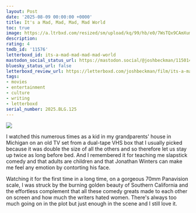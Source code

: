 ```yaml
---
layout: Post
date: '2025-08-09 00:00:00 +0000'
title: It's a Mad, Mad, Mad, Mad World
toc: true
image: https://a.ltrbxd.com/resized/sm/upload/kq/99/hb/e0/7WsTQx9CAmXumSZKHiYmZ3hqvT5-0-600-0-900-crop.jpg?v=93e2a45fc2
description:
rating: 4
tmdb_id: '11576'
letterboxd_id: its-a-mad-mad-mad-mad-world
mastodon_social_status_url: https://mastodon.social/@joshbeckman/115014904546080051
bluesky_status_url: false
letterboxd_review_url: https://letterboxd.com/joshbeckman/film/its-a-mad-mad-mad-mad-world/
tags:
- movies
- entertainment
- culture
- writing
- letterboxd
serial_number: 2025.BLG.125
---
```

 <p><img src="https://a.ltrbxd.com/resized/sm/upload/kq/99/hb/e0/7WsTQx9CAmXumSZKHiYmZ3hqvT5-0-600-0-900-crop.jpg?v=93e2a45fc2"/></p> <p>I watched this numerous times as a kid in my grandparents' house in Michigan on an old TV set from a dual-tape VHS box that I usually picked because it was double the size of all the others and so therefore let us stay up twice as long before bed. And I remembered it for teaching me slapstick comedy and that adults are children and that Jonathan Winters can make me feel any emotion by contorting his face.</p><p>Watching it for the first time in a long time, on a gorgeous 70mm Panavision scale, I was struck by the burning golden beauty of Southern California and the effortless complement that all these comedy greats made to each other on screen and how much the writers hated women. There's always too much going on in the plot but just enough in the scene and I still love it.</p> 
